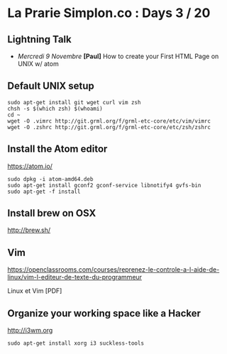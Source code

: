 # La Prarie Simplon.co : Days 3 / 20

## Lightning Talk

- _Mercredi 9 Novembre_ **[Paul]** How to create your First HTML Page on UNIX w/ atom

## Default UNIX setup

```shell
sudo apt-get install git wget curl vim zsh
chsh -s $(which zsh) $(whoami)
cd ~
wget -O .vimrc http://git.grml.org/f/grml-etc-core/etc/vim/vimrc
wget -O .zshrc http://git.grml.org/f/grml-etc-core/etc/zsh/zshrc
```

## Install the Atom editor

https://atom.io/

```shell
sudo dpkg -i atom-amd64.deb
sudo apt-get install gconf2 gconf-service libnotify4 gvfs-bin
sudo apt-get -f install
```

## Install brew on OSX

http://brew.sh/

## Vim

https://openclassrooms.com/courses/reprenez-le-controle-a-l-aide-de-linux/vim-l-editeur-de-texte-du-programmeur

Linux et Vim [PDF]

## Organize your working space like a Hacker

http://i3wm.org

```
sudo apt-get install xorg i3 suckless-tools
```
